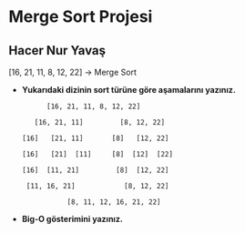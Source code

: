  # Merge Sort Projesi

## Hacer Nur Yavaş

[16, 21, 11, 8, 12, 22] -> Merge Sort

- **Yukarıdaki dizinin sort türüne göre aşamalarını yazınız.**

            [16, 21, 11, 8, 12, 22]

         [16, 21, 11]         [8, 12, 22]

      [16]   [21, 11]       [8]   [12, 22]

      [16]   [21]  [11]     [8]  [12]  [22]

      [16]  [11, 21]         [8]  [12, 22]

       [11, 16, 21]            [8, 12, 22]

                 [8, 11, 12, 16, 21, 22]
   

    
- **Big-O gösterimini yazınız.**
